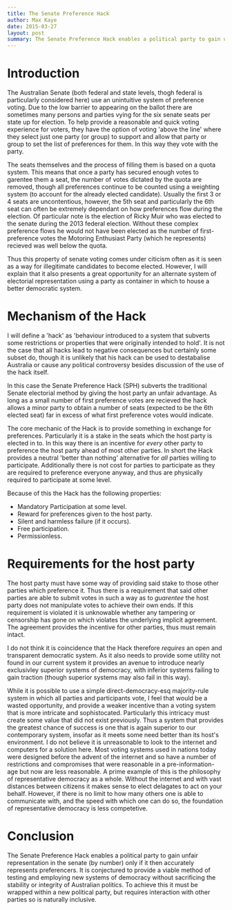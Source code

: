 ```yaml
---
title: The Senate Preference Hack
author: Max Kaye
date: 2015-03-27
layout: post
summary: The Senate Preference Hack enables a political party to gain unfair representation in the senate...
---
```


# Introduction

The Australian Senate (both federal and state levels, thogh federal is particularly considered here) use an unintuitive system of preference voting. Due to the low barrier to appearing on the ballot there are sometimes many persons and parties vying for the six senate seats per state up for election. To help provide a reasonable and quick voting experience for voters, they have the option of voting 'above the line' where they select just one party (or group) to support and allow that party or group to set the list of preferences for them. In this way they vote with the party.

The seats themselves and the process of filling them is based on a quota system. This means that once a party has secured enough votes to garentee them a seat, the number of votes dictated by the quota are removed, though all preferences continue to be counted using a weighting system (to account for the already elected candidate). Usually the first 3 or 4 seats are uncontentious, however, the 5th seat and particularly the 6th seat can often be extremely dependant on how preferences flow during the election. Of particular note is the election of Ricky Muir who was elected to the senate during the 2013 federal election. Without these complex preference flows he would not have been elected as the number of first-preference votes the Motoring Enthusiast Party (which he represents) recieved was well below the quota.

Thus this property of senate voting comes under citicism often as it is seen as a way for illegitimate candidates to become elected. However, I will explain that it also presents a great opportunity for an alternate system of electorial representation using a party as container in which to house a better democratic system.

# Mechanism of the Hack

I will define a 'hack' as 'behaviour introduced to a system that subverts some restrictions or properties that were originally intended to hold'. It is not the case that all hacks lead to negative consequences but certainly some subset do, though it is unlikely that his hack can be used to destabalise Australia or cause any political controversy besides discussion of the use of the hack itself.

In this case the Senate Preference Hack (SPH) subverts the traditional Senate electorial method by giving the host party an unfair advantage. As long as a small number of first preference votes are recieved the hack allows a minor party to obtain a number of seats (expected to be the 6th elected seat) far in excess of what first preference votes would indicate.

The core mechanic of the Hack is to provide something in exchange for preferences. Particularly it is a stake in the seats which the host party is elected in to. In this way there is an incentive for *every* other party to preference the host party ahead of most other parties. In short the Hack provides a neutral 'better than nothing' alternative for *all* parties willing to participate. Additionally there is not cost for parties to participate as they are required to preference everyone anyway, and thus are physically required to participate at some level.

Because of this the Hack has the following properties:

* Mandatory Participation at some level.
* Reward for preferences given to the host party.
* Silent and harmless failure (if it occurs).
* Free participation.
* Permissionless.

# Requirements for the host party

The host party must have some way of providing said stake to those other parties which preference it. Thus there is a requirement that said other parties are able to submit votes in such a way as to *guarentee* the host party does not manipulate votes to achieve their own ends. If this requirement is violated it is unknowable whether any tampering or censorship has gone on which violates the underlying implicit agreement. The agreement provides the incentive for other parties, thus must remain intact.

I do not think it is coincidence that the Hack therefore *requires* an open and transparent democratic system. As it also needs to provide some utility not found in our current system it provides an avenue to introduce nearly exclusivley superior systems of democracy, with inferior systems failing to gain traction (though superior systems may also fail in this way).

While it is possible to use a simple direct-democracy-esq majority-rule system in which all parties and participants vote, I feel that would be a wasted opportunity, and provide a weaker incentive than a voting system that is more intricate and sophistocated. Particularly this intricacy must create some value that did not exist previously. Thus a system that provides the greatest chance of success is one that is again superior to our contemporary system, insofar as it meets some need better than its host's environment. I do not believe it is unreasonable to look to the internet and computers for a solution here. Most voting systems used in nations today were designed before the advent of the internet and so have a number of restrictions and compromises that were reasonable in a pre-information-age but now are less reasonable. A prime example of this is the philosophy of representative democracy as a whole. Without the internet and with vast distances between citizens it makes sense to elect delagates to act on your behalf. However, if there is no limit to how many others one is able to communicate with, and the speed with which one can do so, the foundation of representative democracy is less competetive.

# Conclusion

The Senate Preference Hack enables a political party to gain unfair representation in the senate (by number) only if it then accurately represents preferencers. It is conjectured to provide a viable method of testing and employing new systems of democracy without sacrificing the stability or integrity of Australian politics. To achieve this it must be wrapped within a new political party, but requires interaction with other parties so is naturally inclusive. 

